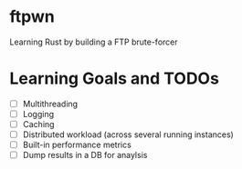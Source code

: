 # ftpwn
Learning Rust by building a FTP brute-forcer

# Learning Goals and TODOs
- [ ] Multithreading
- [ ] Logging
- [ ] Caching
- [ ] Distributed workload (across several running instances)
- [ ] Built-in performance metrics
- [ ] Dump results in a DB for anaylsis
